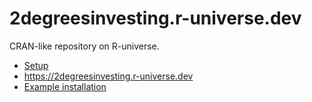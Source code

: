 # 2degreesinvesting.r-universe.dev

CRAN-like repository on R-universe.

* [Setup](https://ropensci.org/blog/2021/06/22/setup-runiverse/)
* https://2degreesinvesting.r-universe.dev 
* [Example installation](https://github.com/2DegreesInvesting/tiltRequirements#installation)

